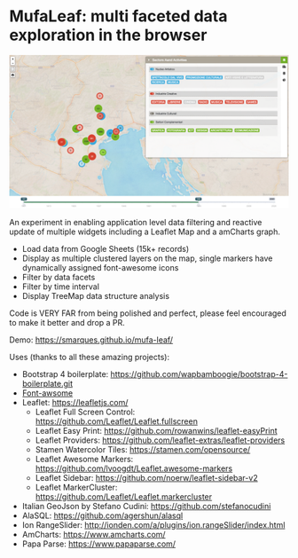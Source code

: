# MufaLeaf: multi faceted data exploration in the browser

![MufaLeaf Preview](/assets/img/Culture_Viz11small.png?raw=true "MufaLeaf Preview")

An experiment in enabling application level data filtering and reactive update of multiple widgets including a Leaflet Map and a amCharts graph.

- Load data from Google Sheets (15k+ records)
- Display as multiple clustered layers on the map, single markers have dynamically assigned font-awesome icons
- Filter by data facets
- Filter by time interval
- Display TreeMap data structure analysis

Code is VERY FAR from being polished and perfect, please feel encouraged to make it better and drop a PR.

Demo: https://smarques.github.io/mufa-leaf/


Uses (thanks to all these amazing projects):

* Bootstrap 4 boilerplate: https://github.com/wapbamboogie/bootstrap-4-boilerplate.git
* [Font-awsome](https://origin.fontawesome.com/)
* Leaflet: https://leafletjs.com/
  * Leaflet Full Screen Control: https://github.com/Leaflet/Leaflet.fullscreen
  * Leaflet Easy Print: https://github.com/rowanwins/leaflet-easyPrint
  * Leaflet Providers: https://github.com/leaflet-extras/leaflet-providers
  * Stamen Watercolor Tiles: https://stamen.com/opensource/
  * Leaflet Awesome Markers: https://github.com/lvoogdt/Leaflet.awesome-markers
  * Leaflet Sidebar: https://github.com/noerw/leaflet-sidebar-v2
  * Leaflet MarkerCluster: https://github.com/Leaflet/Leaflet.markercluster
* Italian GeoJson by Stefano Cudini: https://github.com/stefanocudini
* AlaSQL: https://github.com/agershun/alasql
* Ion RangeSlider: http://ionden.com/a/plugins/ion.rangeSlider/index.html
* AmCharts: https://www.amcharts.com/
* Papa Parse: https://www.papaparse.com/



